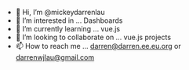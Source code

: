 - 👋 Hi, I’m @mickeydarrenlau
- 👀 I’m interested in ... Dashboards
- 🌱 I’m currently learning ... vue.js
- 💞️ I’m looking to collaborate on ... vue.js projects
- 📫 How to reach me ... darren@darren.ee.eu.org or darrenwjlau@gmail.com

<!---
mickeydarrenlau/mickeydarrenlau is a ✨ special ✨ repository because its `README.md` (this file) appears on your GitHub profile.
You can click the Preview link to take a look at your changes.
--->
